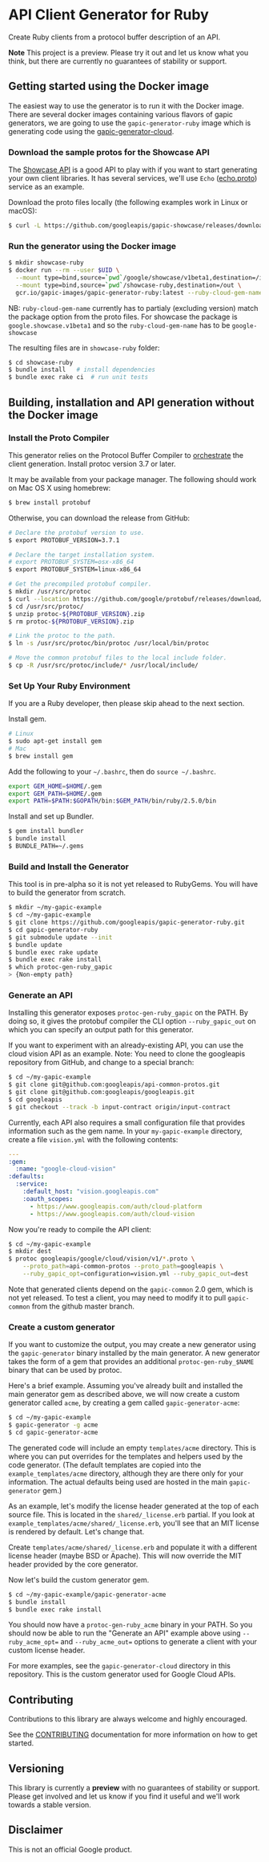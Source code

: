 # API Client Generator for Ruby

Create Ruby clients from a protocol buffer description of an API.

**Note** This project is a preview. Please try it out and let us know what you think,
but there are currently no guarantees of stability or support.

## Getting started using the Docker image
The easiest way to use the generator is to run it with the Docker image. There are several docker images containing various flavors of gapic generators, we are going to use the `gapic-generator-ruby` image which is generating code using the [gapic-generator-cloud](https://github.com/googleapis/gapic-generator-ruby/tree/master/gapic-generator-cloud).

### Download the sample protos for the Showcase API
The [Showcase API](https://github.com/googleapis/gapic-showcase) is a good API to
play with if you want to start generating your own client libraries. It has several
services, we'll use `Echo` ([echo.proto](https://github.com/googleapis/gapic-showcase/blob/master/schema/google/showcase/v1beta1/echo.proto)) service as an example.

Download the proto files locally (the following examples work in Linux or macOS):

```sh
$ curl -L https://github.com/googleapis/gapic-showcase/releases/download/v0.6.1/gapic-showcase-0.6.1-protos.tar.gz | tar xz
```

### Run the generator using the Docker image

```sh
$ mkdir showcase-ruby
$ docker run --rm --user $UID \
  --mount type=bind,source=`pwd`/google/showcase/v1beta1,destination=/in/google/showcase/v1beta1,readonly \
  --mount type=bind,source=`pwd`/showcase-ruby,destination=/out \
  gcr.io/gapic-images/gapic-generator-ruby:latest --ruby-cloud-gem-name=google-showcase
```

NB: `ruby-cloud-gem-name` currently has to partialy (excluding version) match the package option from the proto files. For showcase the package is `google.showcase.v1beta1` and so the `ruby-cloud-gem-name` has to be `google-showcase`

The resulting files are in `showcase-ruby` folder:

```sh
$ cd showcase-ruby
$ bundle install   # install dependencies
$ bundle exec rake ci  # run unit tests
```

## Building, installation and API generation without the Docker image
### Install the Proto Compiler
This generator relies on the Protocol Buffer Compiler to [orchestrate] the
client generation. Install protoc version 3.7 or later.

It may be available from your package manager. The following should work on Mac
OS X using homebrew:
```sh
$ brew install protobuf
```

Otherwise, you can download the release from GitHub:
```sh
# Declare the protobuf version to use.
$ export PROTOBUF_VERSION=3.7.1

# Declare the target installation system.
# export PROTOBUF_SYSTEM=osx-x86_64
$ export PROTOBUF_SYSTEM=linux-x86_64

# Get the precompiled protobuf compiler.
$ mkdir /usr/src/protoc
$ curl --location https://github.com/google/protobuf/releases/download/v${PROTOBUF_VERSION}/protoc-${PROTOBUF_VERSION}-${PROTOBUF_SYSTEM}.zip --output /usr/src/protoc/protoc-${PROTOBUF_VERSION}.zip
$ cd /usr/src/protoc/
$ unzip protoc-${PROTOBUF_VERSION}.zip
$ rm protoc-${PROTOBUF_VERSION}.zip

# Link the protoc to the path.
$ ln -s /usr/src/protoc/bin/protoc /usr/local/bin/protoc

# Move the common protobuf files to the local include folder.
$ cp -R /usr/src/protoc/include/* /usr/local/include/
```

[orchestrate]: https://developers.google.com/protocol-buffers/docs/reference/ruby-generated

### Set Up Your Ruby Environment

If you are a Ruby developer, then please skip ahead to the next section.

Install gem.

```sh
# Linux
$ sudo apt-get install gem
# Mac
$ brew install gem
```

Add the following to your `~/.bashrc`, then do `source ~/.bashrc`.

```sh
export GEM_HOME=$HOME/.gem
export GEM_PATH=$HOME/.gem
export PATH=$PATH:$GOPATH/bin:$GEM_PATH/bin/ruby/2.5.0/bin
```

Install and set up Bundler.

```sh
$ gem install bundler
$ bundle install
$ BUNDLE_PATH=~/.gems
```

### Build and Install the Generator
This tool is in pre-alpha so it is not yet released to RubyGems. You will have to
build the generator from scratch.

```sh
$ mkdir ~/my-gapic-example
$ cd ~/my-gapic-example
$ git clone https://github.com/googleapis/gapic-generator-ruby.git
$ cd gapic-generator-ruby
$ git submodule update --init
$ bundle update
$ bundle exec rake update
$ bundle exec rake install
$ which protoc-gen-ruby_gapic
> {Non-empty path}
```

### Generate an API
Installing this generator exposes `protoc-gen-ruby_gapic` on the PATH. By doing
so, it gives the protobuf compiler the CLI option `--ruby_gapic_out` on which
you can specify an output path for this generator.

If you want to experiment with an already-existing API, you can use the cloud
vision API as an example.
Note: You need to clone the googleapis repository from GitHub, and change
to a special branch:
```sh
$ cd ~/my-gapic-example
$ git clone git@github.com:googleapis/api-common-protos.git
$ git clone git@github.com:googleapis/googleapis.git
$ cd googleapis
$ git checkout --track -b input-contract origin/input-contract
```

Currently, each API also requires a small configuration file that provides
information such as the gem name. In your `my-gapic-example` directory, create
a file `vision.yml` with the following contents:
```yaml
---
:gem:
  :name: "google-cloud-vision"
:defaults:
  :service:
    :default_host: "vision.googleapis.com"
    :oauth_scopes:
      - https://www.googleapis.com/auth/cloud-platform
      - https://www.googleapis.com/auth/cloud-vision
```

Now you're ready to compile the API client:
```sh
$ cd ~/my-gapic-example
$ mkdir dest
$ protoc googleapis/google/cloud/vision/v1/*.proto \
    --proto_path=api-common-protos --proto_path=googleapis \
    --ruby_gapic_opt=configuration=vision.yml --ruby_gapic_out=dest
```

Note that generated clients depend on the `gapic-common` 2.0 gem, which is not
yet released. To test a client, you may need to modify it to pull `gapic-common`
from the github master branch.

### Create a custom generator
If you want to customize the output, you may create a new generator using the
`gapic-generator` binary installed by the main generator. A new generator takes
the form of a gem that provides an additional `protoc-gen-ruby_$NAME` binary
that can be used by protoc.

Here's a brief example. Assuming you've already built and installed the main
generator gem as described above, we will now create a custom generator called
`acme`, by creating a gem called `gapic-generator-acme`:
```sh
$ cd ~/my-gapic-example
$ gapic-generator -g acme
$ cd gapic-generator-acme
```

The generated code will include an empty `templates/acme` directory. This is
where you can put overrides for the templates and helpers used by the code
generator. (The default templates are copied into the `example_templates/acme`
directory, although they are there only for your information. The actual
defaults being used are hosted in the main `gapic-generator` gem.)

As an example, let's modify the license header generated at the top of each
source file. This is located in the `shared/_license.erb` partial. If you look
at `example_templates/acme/shared/_license.erb`, you'll see that an MIT license
is rendered by default. Let's change that.

Create `templates/acme/shared/_license.erb` and populate it with a different
license header (maybe BSD or Apache). This will now override the MIT header
provided by the core generator.

Now let's build the custom generator gem.
```sh
$ cd ~/my-gapic-example/gapic-generator-acme
$ bundle install
$ bundle exec rake install
```

You should now have a `protoc-gen-ruby_acme` binary in your PATH. So you should
now be able to run the "Generate an API" example above using `--ruby_acme_opt=`
and `--ruby_acme_out=` options to generate a client with your custom license
header.

For more examples, see the `gapic-generator-cloud` directory in this
repository. This is the custom generator used for Google Cloud APIs.

## Contributing

Contributions to this library are always welcome and highly encouraged.

See the [CONTRIBUTING](CONTRIBUTING.md) documentation for more information on how to get started.

## Versioning

This library is currently a **preview** with no guarantees of stability or support. Please get
involved and let us know if you find it useful and we'll work towards a stable version.

## Disclaimer

This is not an official Google product.
